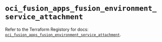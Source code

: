 # `oci_fusion_apps_fusion_environment_service_attachment`

Refer to the Terraform Registory for docs: [`oci_fusion_apps_fusion_environment_service_attachment`](https://registry.terraform.io/providers/oracle/oci/6.18.0/docs/resources/fusion_apps_fusion_environment_service_attachment).
